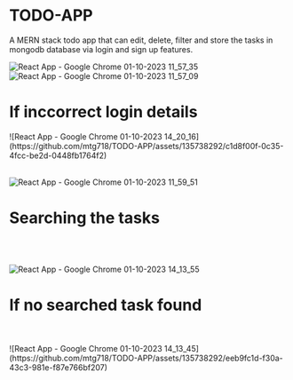 # TODO-APP
A MERN stack todo app that can edit, delete, filter and store the tasks in mongodb database via login and sign up features.


![React App - Google Chrome 01-10-2023 11_57_35](https://github.com/mtg718/TODO-APP/assets/135738292/0d1a8405-fb03-4c9b-97b2-721f867bfbbe)
![React App - Google Chrome 01-10-2023 11_57_09](https://github.com/mtg718/TODO-APP/assets/135738292/952e8393-9f98-4f13-88b6-ade7ee2f36a0)
<h1>If inccorrect login details</h1>
![React App - Google Chrome 01-10-2023 14_20_16](https://github.com/mtg718/TODO-APP/assets/135738292/c1d8f00f-0c35-4fcc-be2d-0448fb1764f2)
<br></br>

![React App - Google Chrome 01-10-2023 11_59_51](https://github.com/mtg718/TODO-APP/assets/135738292/839a4775-19df-4d73-8da2-f20bf542f554)


<h1>Searching the tasks</h1>
<br></br>

![React App - Google Chrome 01-10-2023 14_13_55](https://github.com/mtg718/TODO-APP/assets/135738292/03fbbdaf-f66c-48c1-9f4c-941e26929b95)

<h1>If no searched task found</h1>
<br></br>
![React App - Google Chrome 01-10-2023 14_13_45](https://github.com/mtg718/TODO-APP/assets/135738292/eeb9fc1d-f30a-43c3-981e-f87e766bf207)

